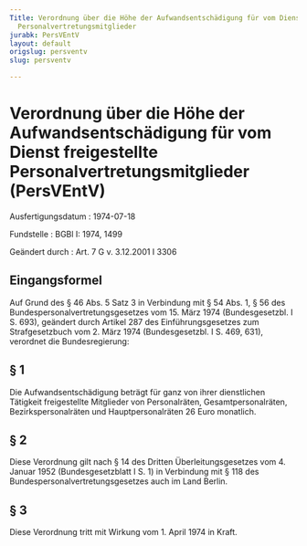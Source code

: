 ```yaml
---
Title: Verordnung über die Höhe der Aufwandsentschädigung für vom Dienst freigestellte
  Personalvertretungsmitglieder
jurabk: PersVEntV
layout: default
origslug: persventv
slug: persventv

---
```


# Verordnung über die Höhe der Aufwandsentschädigung für vom Dienst freigestellte Personalvertretungsmitglieder (PersVEntV)

Ausfertigungsdatum
:   1974-07-18

Fundstelle
:   BGBl I: 1974, 1499

Geändert durch
:   Art. 7 G v. 3.12.2001 I 3306

## Eingangsformel

Auf Grund des § 46 Abs. 5 Satz 3 in Verbindung mit § 54 Abs. 1, § 56
des Bundespersonalvertretungsgesetzes vom 15. März 1974
(Bundesgesetzbl. I S. 693), geändert durch Artikel 287 des
Einführungsgesetzes zum Strafgesetzbuch vom 2. März 1974
(Bundesgesetzbl. I S. 469, 631), verordnet die Bundesregierung:

## § 1

Die Aufwandsentschädigung beträgt für ganz von ihrer dienstlichen
Tätigkeit freigestellte Mitglieder von Personalräten,
Gesamtpersonalräten, Bezirkspersonalräten und Hauptpersonalräten 26
Euro monatlich.

## § 2

Diese Verordnung gilt nach § 14 des Dritten Überleitungsgesetzes vom
4\. Januar 1952 (Bundesgesetzblatt I S. 1) in Verbindung mit § 118 des
Bundespersonalvertretungsgesetzes auch im Land Berlin.

## § 3

Diese Verordnung tritt mit Wirkung vom 1. April 1974 in Kraft.

